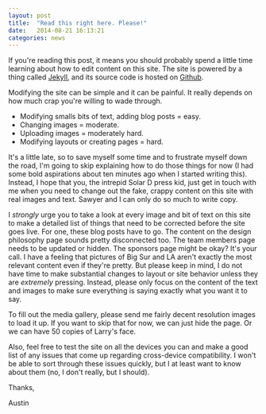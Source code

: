 ```yaml
---
layout: post
title:  "Read this right here. Please!"
date:   2014-08-21 16:13:21
categories: news
---
```


If you're reading this post, it means you should probably spend a little time learning about how to edit content on this site. The site is powered by a thing called [Jekyll](http://jekyllrb.com), and its source code is hosted on [Github](http://github.com).

Modifying the site can be simple and it can be painful. It really depends on how much crap you're willing to wade through.

- Modifying smalls bits of text, adding blog posts = easy.
- Changing images = moderate.
- Uploading images = moderately hard.
- Modifying layouts or creating pages = hard.

It's a little late, so to save myself some time and to frustrate myself down the road, I'm going to skip explaining how to do those things for now (I had some bold aspirations about ten minutes ago when I started writing this). Instead, I hope that you, the intrepid Solar D press kid, just get in touch with me when you need to change out the fake, crappy content on this site with real images and text. Sawyer and I can only do so much to write copy.

I _strongly_ urge you to take a look at every image and bit of text on this site to make a detailed list of things that need to be corrected before the site goes live. For one, these blog posts have to go. The content on the design philosophy page sounds pretty disconnected too. The team members page needs to be updated or hidden. The sponsors page might be okay? It's your call. I have a feeling that pictures of Big Sur and LA aren't exactly the most relevant content even if they're pretty. But please keep in mind, I do not have time to make substantial changes to layout or site behavior unless they are _extremely_ pressing. Instead, please only focus on the content of the text and images to make sure everything is saying exactly what you want it to say.

To fill out the media gallery, please send me fairly decent resolution images to load it up. If you want to skip that for now, we can just hide the page. Or we can have 50 copies of Larry's face.

Also, feel free to test the site on all the devices you can and make a good list of any issues that come up regarding cross-device compatibility. I won't be able to sort through these issues quickly, but I at least want to know about them (no, I don't really, but I should).

Thanks,

Austin
